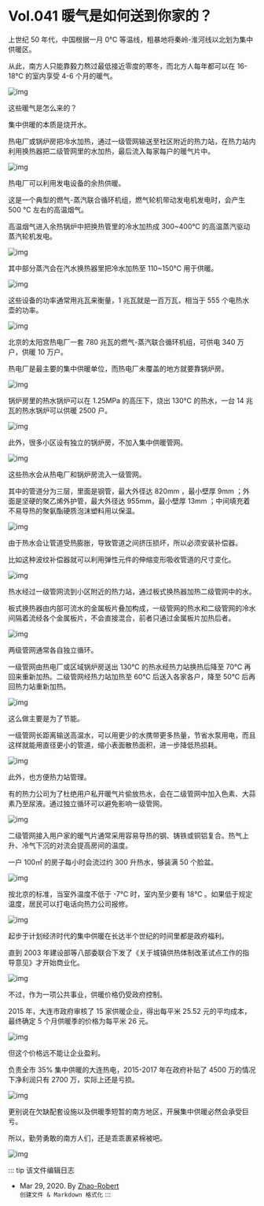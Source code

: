 # Vol.041 暖气是如何送到你家的？

上世纪 50 年代，中国根据一月 0℃ 等温线，粗暴地将秦岭-淮河线以北划为集中供暖区。

从此，南方人只能靠毅力熬过最低接近零度的寒冬，而北方人每年都可以在 16-18℃ 的室内享受 4-6 个月的暖气。

![img](https://paperclip.host/static/U6yRaDu1NaZITcViaF6cXZfTvC2liciabXTCJibLIzLov3PnUT4ia1g2Nyricz8EC3Vc9NXibM0jCiazSjQicI4WW0CVUIg.gif)

这些暖气是怎么来的？

集中供暖的本质是烧开水。

热电厂或锅炉房把冷水加热，通过一级管网输送至社区附近的热力站，在热力站内利用换热器把二级管网里的水加热，最后流入每家每户的暖气片中。

![img](https://paperclip.host/static/U6yRaDu1NaZITcViaF6cXZfTvC2liciabXTowYFgoRBl7zeOaBsvnDldkcaibOmX0S997QmOicribicNCSy2Kuu9Z9IOg.gif)

热电厂可以利用发电设备的余热供暖。

这是一个典型的燃气-蒸汽联合循环机组，燃气轮机带动发电机发电时，会产生 500 ℃ 左右的高温烟气。

高温烟气进入余热锅炉中把换热管里的冷水加热成 300&#126;400℃ 的高温蒸汽驱动蒸汽轮机发电。

![img](https://paperclip.host/static/U6yRaDu1NaZITcViaF6cXZfTvC2liciabXT58cgcmkorGSRlXlER7IXryKpaeblknZibkF62oopicx6fHuR66Xt3HgA.gif)

其中部分蒸汽会在汽水换热器里把冷水加热至 110&#126;150℃ 用于供暖。

![img](https://paperclip.host/static/U6yRaDu1NaZITcViaF6cXZfTvC2liciabXTJ3T3t67jZticl6WNh7ibgLDFAo2gtdFOX5HDiabOw6ib34DIOaDqNicrNibw.png)

这些设备的功率通常用兆瓦来衡量，1 兆瓦就是一百万瓦，相当于 555 个电热水壶的功率。

![img](https://paperclip.host/static/U6yRaDu1NaZITcViaF6cXZfTvC2liciabXT0cIlmspFAJU4zft7czjmicPnNG1ruic82ELNoicDQPQzwfN6hNBiaXxTjg.png)

北京的太阳宫热电厂一套 780 兆瓦的燃气-蒸汽联合循环机组，可供电 340 万户，供暖 10 万户。

热电厂是最主要的集中供暖单位，而热电厂未覆盖的地方就要靠锅炉房。

![img](https://paperclip.host/static/U6yRaDu1NaZITcViaF6cXZfTvC2liciabXTaeyWjZgzTA1ic1P4ep7gmZmFLxg3iaJEbxYgR9H0B9Mm8fWAI00uq1yA.gif)

锅炉房里的热水锅炉可以在 1.25MPa 的高压下，烧出 130℃ 的热水，一台 14 兆瓦的热水锅炉可以供暖 2500 户。

![img](https://paperclip.host/static/U6yRaDu1NaZITcViaF6cXZfTvC2liciabXTg1kRSP3QqicEb9FwzJ5e3LbU7HVtcMz99YSAQLcbUGVVZMnkxp0e7ug.gif)

此外，很多小区设有独立的锅炉房，不加入集中供暖管网。

![img](https://paperclip.host/static/U6yRaDu1NaZITcViaF6cXZfTvC2liciabXT1cRVoHBHAjxe2ArJx8iayuf9EWg3gbk1ksaOzDicJhwre6TWZO4KEo1Q.png)

这些热水会从热电厂和锅炉房流入一级管网。

其中的管道分为三层，里面是钢管，最大外径达 820mm ，最小壁厚 9mm ；外面是坚硬的聚乙烯外护管，最大外径达 955mm，最小壁厚 13mm ；中间填充着不易导热的聚氨酯硬质泡沫塑料用以保温。

![img](https://paperclip.host/static/U6yRaDu1NaZITcViaF6cXZfTvC2liciabXTibRJ5WmibuDotzLRADzM331GRFBib6A6U6kG6eyVKWsjp1beBYfpsBmMA.gif)

由于热水会让管道受热膨胀，导致管道之间挤压损坏，所以必须安装补偿器。

比如这种波纹补偿器就可以利用弹性元件的伸缩变形吸收管道的尺寸变化。

![img](https://paperclip.host/static/U6yRaDu1NaZITcViaF6cXZfTvC2liciabXTMAib7w7otCoxEx8Sgs75j8HdB9oa9Nj6OoaH8BEr1P25GT2a8k0ogMQ.gif)

热水经过一级管网流到小区附近的热力站，通过板式换热器加热二级管网中的水。

板式换热器由内部可流水的金属板片叠加构成，一级管网的热水和二级管网的冷水间隔着流经各个金属板片，不会直接混合，前者只通过金属板片加热后者。

![img](https://paperclip.host/static/U6yRaDu1NaZITcViaF6cXZfTvC2liciabXTpvs4xRQL7D0GAL7tyjtsMCSic7o6wonUFM0Gq5F0iaOt62KUSw6Ivvvg.gif)

两级管网通常各自独立循环。

一级管网由热电厂或区域锅炉房送出 130℃ 的热水经热力站换热后降至 70℃ 再回来重新加热。二级管网经热力站加热至 60℃ 后送入各家各户，降至 50℃ 后再回热力站重新加热。

![img](https://paperclip.host/static/U6yRaDu1NaZITcViaF6cXZfTvC2liciabXTaRG8tZXud0TbMRcbwsGtxBXQrZDcTJuMAqPXw64VuIBLichQg70rcBA.gif)

这么做主要是为了节能。

一级管网长距离输送高温水，可以用更少的水携带更多热量，节省水泵用电，而且这样就能用直径更小的管道，缩小表面散热面积，进一步降低热损耗。

![img](https://paperclip.host/static/U6yRaDu1NaZITcViaF6cXZfTvC2liciabXTytYfNs9jwZl6ktgJTqy29qlaYexsrR4vnvHnn0QIWAtOrTvroqmIrQ.gif)

此外，也方便热力站管理。

有的热力公司为了杜绝用户私开暖气片偷放热水，会在二级管网中加入色素、大蒜素乃至尿液。通过独立循环可以避免影响一级管网。

![img](https://paperclip.host/static/U6yRaDu1NaZITcViaF6cXZfTvC2liciabXTPHEbibpaia7n2UkGlWgcvjiakI7f5t8R40aIxzoNZNZic8rjVR82oibWd6A.gif)

二级管网接入用户家的暖气片通常采用容易导热的钢、铸铁或铜铝复合。热气上升、冷气下沉的对流会提高房间的温度。

一户 100㎡ 的房子每小时会流过约 300 升热水，够装满 50 个脸盆。

![img](https://paperclip.host/static/U6yRaDu1NaZITcViaF6cXZfTvC2liciabXTpBPnfNoviarIKOJWJCibSET7xXpSFQicg6w2p65eo56rTh1kvEZCbvx7Q.gif)

按北京的标准，当室外温度不低于 -7℃ 时，室内至少要有 18℃ 。如果低于规定温度，居民可以打电话向热力公司报修。

![img](https://paperclip.host/static/U6yRaDu1NaZITcViaF6cXZfTvC2liciabXTkgnVRDoFcIR4Z3rWKs7uhoKlWgubE2PJ7dh2VyjYLfsumHFFHCeePQ.png)

起步于计划经济时代的集中供暖在长达半个世纪的时间里都是政府福利。

直到 2003 年建设部等八部委联合下发了《关于城镇供热体制改革试点工作的指导意见》才开始商业化。

![img](https://paperclip.host/static/U6yRaDu1NaZITcViaF6cXZfTvC2liciabXTNiaHgCfibDWRSHmg7GUM97SEGRwVL78XptOgKR9az4giccFjWIfiaRNLlw.gif)

不过，作为一项公共事业，供暖价格仍受政府控制。

2015 年，大连市政府审核了 15 家供暖企业，得出每平米 25.52 元的平均成本，最终确定 5 个月供暖季的价格为每平米 26 元。

![img](https://paperclip.host/static/U6yRaDu1NaZITcViaF6cXZfTvC2liciabXTcl2hEkRbhX8IsENEFOiaoU95zwDpHbWcwBueglJdqccK2R9s7tSh3YA.gif)

但这个价格远不能让企业盈利。

负责全市 35% 集中供暖的大连热电，2015-2017 年在政府补贴了 4500 万的情况下净利润只有 2700 万，实际上还是亏损。

![img](https://paperclip.host/static/U6yRaDu1NaZITcViaF6cXZfTvC2liciabXTDyqtib870gYDSDMQbV6eEjl2oRtx8HHmpux78icEV4uqjon963ct6lxg.png)

更别说在欠缺配套设施以及供暖季短暂的南方地区，开展集中供暖必然会承受巨亏。

所以，勤劳勇敢的南方人们，还是乖乖裹紧棉被吧。

![img](https://paperclip.host/static/U6yRaDu1NaZITcViaF6cXZfTvC2liciabXToppDOsiahbKZcJibr8je1fKicrlxPdDsUnm0xPL41U8MXm2YTqRWXP2dw.gif)

::: tip 该文件编辑日志

- Mar 29, 2020. By [Zhao-Robert](https://github.com/Zhao-Robert)  
`创建文件 & Markdown 格式化`
:::
